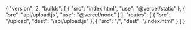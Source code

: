 {
  "version": 2,
  "builds": [
    { "src": "index.html", "use": "@vercel/static" },
    { "src": "api/upload.js", "use": "@vercel/node" }
  ],
  "routes": [
    { "src": "/upload", "dest": "/api/upload.js" },
    { "src": "/", "dest": "/index.html" }
  ]
}
